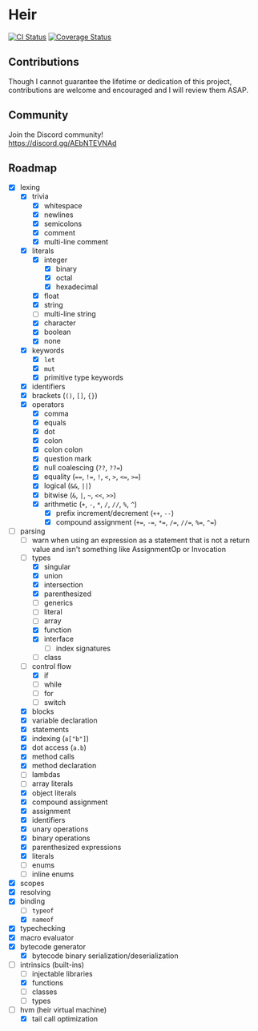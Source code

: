 # Heir
[![CI Status](https://github.com/heir-lang/heir/actions/workflows/ci.yml/badge.svg)](https://github.com/heir-lang/heir/actions/workflows)
[![Coverage Status](https://coveralls.io/repos/github/heir-lang/heir/badge.svg?branch=master)](https://coveralls.io/github/heir-lang/heir)

## Contributions
Though I cannot guarantee the lifetime or dedication of this project, contributions are welcome and encouraged and I will review them ASAP.

## Community
Join the Discord community!
<br>
https://discord.gg/AEbNTEVNAd

## Roadmap
- [x] lexing
  - [x] trivia
    - [x] whitespace
    - [x] newlines
    - [x] semicolons
    - [x] comment
    - [x] multi-line comment
  - [x] literals
    - [x] integer
      - [x] binary
      - [x] octal
      - [x] hexadecimal
    - [x] float
    - [x] string
    - [ ] multi-line string
    - [x] character
    - [x] boolean
    - [x] none
  - [x] keywords
    - [x] `let`
    - [x] `mut`
    - [x] primitive type keywords
  - [x] identifiers
  - [x] brackets (`()`, `[]`, `{}`)
  - [x] operators
    - [x] comma
    - [x] equals
    - [x] dot
    - [x] colon
    - [x] colon colon
    - [x] question mark
    - [x] null coalescing (`??`, `??=`)
    - [x] equality (`==`, `!=`, `!`, `<`, `>`, `<=`, `>=`)
    - [x] logical (`&&`, `||`) 
    - [x] bitwise (`&`, `|`, `~`, `<<`, `>>`) 
    - [x] arithmetic (`+`, `-`, `*`, `/`, `//`, `%`, `^`)
      - [x] prefix increment/decrement (`++`, `--`)
      - [x] compound assignment (`+=`, `-=`, `*=`, `/=`, `//=`, `%=`, `^=`)
- [ ] parsing
    - [ ] warn when using an expression as a statement that is not a return value and isn't something like AssignmentOp or Invocation
    - [ ] types
        - [x] singular
        - [x] union
        - [x] intersection
        - [x] parenthesized
        - [ ] generics
        - [ ] literal
        - [ ] array
        - [x] function
        - [x] interface
            - [ ] index signatures
        - [ ] class
    - [ ] control flow
        - [x] if 
        - [ ] while 
        - [ ] for 
        - [ ] switch
    - [x] blocks
    - [x] variable declaration
    - [x] statements
    - [x] indexing (`a["b"]`)
    - [X] dot access (`a.b`)
    - [x] method calls
    - [x] method declaration
    - [ ] lambdas
    - [ ] array literals
    - [x] object literals
    - [x] compound assignment
    - [x] assignment
    - [x] identifiers
    - [x] unary operations
    - [x] binary operations
    - [x] parenthesized expressions
    - [x] literals
    - [ ] enums
    - [ ] inline enums
- [x] scopes
- [x] resolving
- [x] binding
  - [ ] `typeof`
  - [x] `nameof`
- [x] typechecking
- [x] macro evaluator
- [x] bytecode generator
  - [x] bytecode binary serialization/deserialization
- [ ] intrinsics (built-ins)
    - [ ] injectable libraries
    - [x] functions
    - [ ] classes
    - [ ] types
- [ ] hvm (heir virtual machine)
    - [x] tail call optimization
